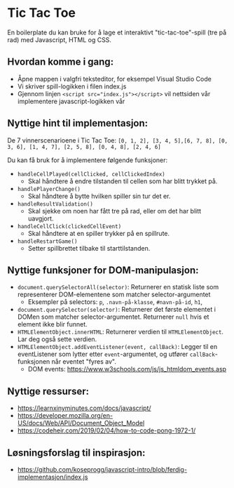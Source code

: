 # Tic Tac Toe

En boilerplate du kan bruke for å lage et interaktivt "tic-tac-toe"-spill (tre på rad) med Javascript, HTML og CSS.

## Hvordan komme i gang:

- Åpne mappen i valgfri teksteditor, for eksempel Visual Studio Code
- Vi skriver spill-logikken i filen index.js
- Gjennom linjen `<script src="index.js"></script>` vil nettsiden vår implementere javascript-logikken vår

## Nyttige hint til implementasjon:

De 7 vinnerscenarioene i Tic Tac Toe: `[0, 1, 2], [3, 4, 5],[6, 7, 8], [0, 3, 6], [1, 4, 7], [2, 5, 8], [0, 4, 8], [2, 4, 6]`

Du kan få bruk for å implementere følgende funksjoner:

- `handleCellPlayed(cellClicked, cellClickedIndex)`
  - Skal håndtere å endre tilstanden til cellen som har blitt trykket på.
- `handlePlayerChange()`
  - Skal håndtere å bytte hvilken spiller sin tur det er.
- `handleResultValidation()`
  - Skal sjekke om noen har fått tre på rad, eller om det har blitt uavgjort.
- `handleCellClick(clickedCellEvent)`
  - Skal håndtere at en spiller trykker på en spillrute.
- `handleRestartGame()`
  - Setter spillbrettet tilbake til starttilstanden.

## Nyttige funksjoner for DOM-manipulasjon:

- `document.querySelectorAll(selector)`: Returnerer en statisk liste som representerer DOM-elementene som matcher selector-argumentet
  - Eksempler på selectors: `p`, `.navn-på-klasse`, `#navn-på-id`, `h1`,
- `document.querySelector(selector)`: Returnerer det første elementet i DOMen som matcher selector-argumentet. Returnerer `null` hvis et element ikke blir funnet.
- `HTMLElementObject.innerHTML`: Returnerer verdien til `HTMLElementObject`. Lar deg også sette verdien.
- `HTMLElementObject.addEventListener(event, callBack)`: Legger til en eventListener som lytter etter `event`-argumentet, og utfører `callBack`-funksjonen når eventet "fyres av".
  - DOM events: https://www.w3schools.com/js/js_htmldom_events.asp

## Nyttige ressurser:

- https://learnxinyminutes.com/docs/javascript/
- https://developer.mozilla.org/en-US/docs/Web/API/Document_Object_Model
- https://codeheir.com/2019/02/04/how-to-code-pong-1972-1/

## Løsningsforslag til inspirasjon:

- https://github.com/koseprogg/javascript-intro/blob/ferdig-implementasjon/index.js
